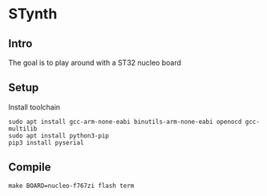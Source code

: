 # STynth

## Intro

The goal is to play around with a ST32 nucleo board

## Setup

Install toolchain

```
sudo apt install gcc-arm-none-eabi binutils-arm-none-eabi openocd gcc-multilib
sudo apt install python3-pip
pip3 install pyserial
```

## Compile

```
make BOARD=nucleo-f767zi flash term
```